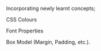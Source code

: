 Incorporating newly learnt concepts; 

CSS Colours

Font Properties

Box Model (Margin, Padding, etc.).